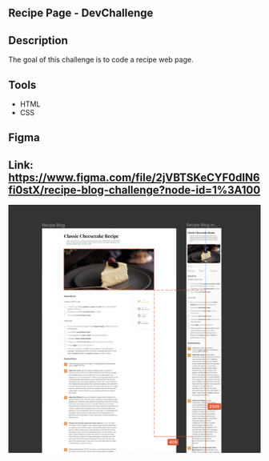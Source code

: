 ## Recipe Page - DevChallenge

## Description

The goal of this challenge is to code a recipe web page.

## Tools
<ul>
    <li>HTML</li>
    <li>CSS</li>
</ul>

## Figma

## Link: https://www.figma.com/file/2jVBTSKeCYF0dIN6fi0stX/recipe-blog-challenge?node-id=1%3A100

<img src="/screenshots/figma.png"  width="700" />